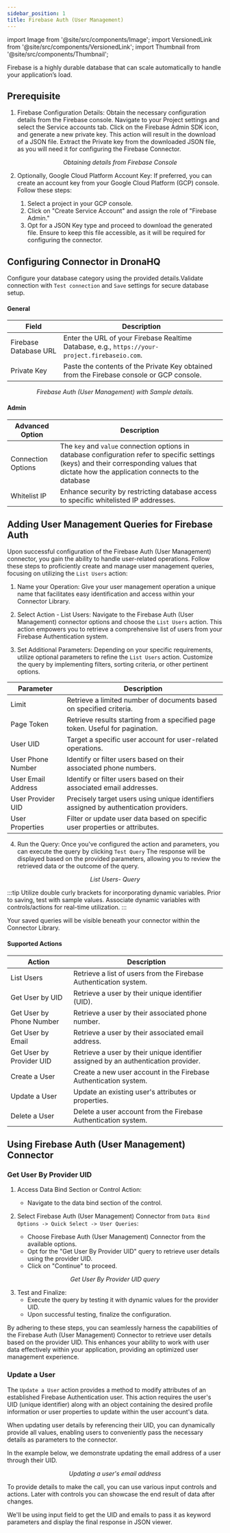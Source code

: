 ```yaml
---
sidebar_position: 1
title: Firebase Auth (User Management)
---
```


import Image from '@site/src/components/Image';
import VersionedLink from '@site/src/components/VersionedLink';
import Thumbnail from '@site/src/components/Thumbnail';

Firebase is a highly durable database that can scale automatically to handle your application’s load.

## Prerequisite


1. Firebase Configuration Details:
   Obtain the necessary configuration details from the Firebase console. Navigate to your Project settings and select the Service accounts tab. Click on the Firebase Admin SDK icon, and generate a new private key. This action will result in the download of a JSON file. Extract the Private key from the downloaded JSON file, as you will need it for configuring the Firebase Connector.

    <figure>
       <Thumbnail src="/img/reference/connectors/fire-userAuth/sdk.jpeg" alt="Obtaining details from Firebase Console" />
       <figcaption align = "center"><i>Obtaining details from Firebase Console</i></figcaption>
    </figure>

2. Optionally, Google Cloud Platform Account Key:
   If preferred, you can create an account key from your Google Cloud Platform (GCP) console. Follow these steps:
   1. Select a project in your GCP console.
   2. Click on "Create Service Account" and assign the role of "Firebase Admin."
   3. Opt for a JSON Key type and proceed to download the generated file. Ensure to keep this file accessible, as it will be required for configuring the connector.

## Configuring Connector in DronaHQ

Configure your database category using the provided details.Validate connection with `Test connection` and `Save` settings for secure database setup.

#### General

| Field               | Description                                                                                   |
|---------------------|-----------------------------------------------------------------------------------------------|
| Firebase Database URL | Enter the URL of your Firebase Realtime Database, e.g., `https://your-project.firebaseio.com`. |
| Private Key         | Paste the contents of the Private Key obtained from the Firebase console or GCP console.    |

  <figure>
       <Thumbnail src="/img/reference/connectors/fire-userAuth/details.png" alt="Firebase Auth (User Management) with Sample details." />
       <figcaption align = "center"><i>Firebase Auth (User Management) with Sample details.</i></figcaption>
 </figure>

    
#### Admin

| Advanced Option   | Description    |
|--------------------|---------------------|
| Connection Options | The `key` and `value` connection options in database configuration refer to specific settings (keys) and their corresponding values that dictate how the application connects to the database |
| <VersionedLink to = "../../datasource-concepts/whitelisting-dronahq-ip"> Whitelist IP                 </VersionedLink>            | Enhance security by restricting database access to specific whitelisted IP addresses.     |


## Adding User Management Queries for Firebase Auth

Upon successful configuration of the Firebase Auth (User Management) connector, you gain the ability to handle user-related operations. Follow these steps to proficiently create and manage user management queries, focusing on utilizing the `List Users` action:

1. Name your Operation: Give your user management operation a unique name that facilitates easy identification and access within your Connector Library.

2. Select Action - List Users: Navigate to the Firebase Auth (User Management) connector options and choose the `List Users` action. This action empowers you to retrieve a comprehensive list of users from your Firebase Authentication system.

3. Set Additional Parameters: Depending on your specific requirements, utilize optional parameters to refine the `List Users` action. Customize the query by implementing filters, sorting criteria, or other pertinent options.


| Parameter             | Description                                                                                                        |
|--------------------|--------------------------------------------------------------------------------------------------------------------|
| Limit              | Retrieve a limited number of documents based on specified criteria.                                               |
| Page Token         | Retrieve results starting from a specified page token. Useful for pagination.                                    |
| User UID           | Target a specific user account for user-related operations.                                                      |
| User Phone Number  | Identify or filter users based on their associated phone numbers.                                                |
| User Email Address | Identify or filter users based on their associated email addresses.                                              |
| User Provider UID  | Precisely target users using unique identifiers assigned by authentication providers.                            |
| User Properties    | Filter or update user data based on specific user properties or attributes.                                      |

4. Run the Query: Once you've configured the action and parameters, you can execute the query by clicking `Test Query` The response will be displayed based on the provided parameters, allowing you to review the retrieved data or the outcome of the query.

<figure>
  <Thumbnail src="/img/reference/connectors/fire-userAuth/list-users.png" alt="List Users- Query" />
  <figcaption align = "center"><i>List Users- Query</i></figcaption>
</figure>


:::tip
Utilize double curly brackets for incorporating dynamic variables. Prior to saving, test with sample values. Associate dynamic variables with controls/actions for real-time utilization.
:::

Your saved queries will be visible beneath your connector within the Connector Library. 



#### Supported Actions

| Action              | Description                                                                                    |
|---------------------|------------------------------------------------------------------------------------------------|
| List Users          | Retrieve a list of users from the Firebase Authentication system.                            |
| Get User by UID     | Retrieve a user by their unique identifier (UID).                                             |
| Get User by Phone Number | Retrieve a user by their associated phone number.                                           |
| Get User by Email   | Retrieve a user by their associated email address.                                            |
| Get User by Provider UID | Retrieve a user by their unique identifier assigned by an authentication provider.       |
| Create a User       | Create a new user account in the Firebase Authentication system.                             |
| Update a User       | Update an existing user's attributes or properties.                                          |
| Delete a User       | Delete a user account from the Firebase Authentication system.                                |

## Using Firebase Auth (User Management) Connector 

### Get User By Provider UID

1. Access Data Bind Section or Control Action:
   - Navigate to the data bind section of the control.

2. Select Firebase Auth (User Management) Connector from `Data Bind Options -> Quick Select -> User Queries`:
   - Choose Firebase Auth (User Management) Connector from the available options.
   - Opt for the "Get User By Provider UID" query to retrieve user details using the provider UID.
   - Click on "Continue" to proceed.

<figure>
  <Thumbnail src="/img/reference/connectors/fire-userAuth/get-user-provider-uid.png" alt="Get User By Provider UID query" />
  <figcaption align="center"><i>Get User By Provider UID query</i></figcaption>
</figure>

3. Test and Finalize:
   - Execute the query by testing it with dynamic values for the provider UID.
   - Upon successful testing, finalize the configuration.

By adhering to these steps, you can seamlessly harness the capabilities of the Firebase Auth (User Management) Connector to retrieve user details based on the provider UID. This enhances your ability to work with user data effectively within your application, providing an optimized user management experience.

### Update a User 

The `Update a User` action provides a method to modify attributes of an established Firebase Authentication user. This action requires the user's UID (unique identifier) along with an object containing the desired profile information or user properties to update within the user account's data.

When updating user details by referencing their UID, you can dynamically provide all values, enabling users to conveniently pass the necessary details as parameters to the connector.

In the example below, we demonstrate updating the email address of a user through their UID.

<figure>
  <Thumbnail src="/img/reference/connectors/fire-userAuth/update-email.png" alt="Updating a user's email address" />
  <figcaption align="center"><i>Updating a user's email address</i></figcaption>
</figure>

To provide details to make the call, you can use various input controls and actions. Later with controls you can showcase the end result of data after changes.

We'll be using input field to get the UID and emails to pass it as keyword parameters and display the final response in JSON viewer.

<figure>
  <Thumbnail src="/img/reference/connectors/fire-userAuth/usecase.png" alt="Updating a user's email address" />
</figure>





